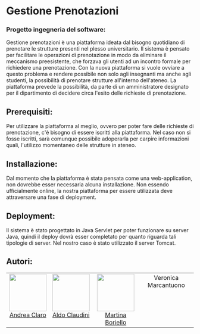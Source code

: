 # Gestione Prenotazioni

### Progetto ingegneria del software:
Gestione prenotazioni è una piattaforma ideata dal bisogno quotidiano di 
prenotare le strutture presenti nel plesso universitario. 
Il sistema è pensato per facilitare le operazioni di prenotazione in modo
da eliminare il meccanismo preesistente, che forzava gli utenti
ad un incontro formale per richiedere una prenotazione. Con la nuova 
piattaforma si vuole ovviare a questo problema e rendere possibile non
solo agli insegnanti ma anche agli studenti, la possibilità di prenotare
strutture all'interno dell'ateneo.
La piattaforma prevede la possibilità, da parte di un amministratore designato
per il dipartimento di decidere circa l'esito delle richieste di prenotazione.

## Prerequisiti:
Per utilizzare la piattaforma al meglio, ovvero per poter fare delle richieste
di prenotazione, c'è bisogno di essere iscritti alla piattaforma.
Nel caso non si fosse iscritti, sarà comunque possibile adoperarla per carpire
informazioni quali, l'utilizzo momentaneo delle strutture in ateneo.

## Installazione:
Dal momento che la piattaforma è stata pensata come una web-application, non 
dovrebbe esser necessaria alcuna installazione. Non essendo ufficialmente online, 
la nostra piattaforma per essere utilizzata deve attraversare una fase di deployment.

## Deployment:
Il sistema è stato progettato in Java Servlet per poter funzionare su server Java,
quindi il deploy dovrà esser completato per quanto riguarda tali tipologie di 
server.
Nel nostro caso è stato utilizzato il server Tomcat.

## Autori:
<table>
  <tbody>
    <tr>
      </td>
        <td align="center" valign="top">
        <img width="100" height="100" src="https://avatars1.githubusercontent.com/u/55531272?s=400&u=cc394cae0a33c65ea1b7ca4b624cd2ffad0803f3&v=4">
        <br>
        <a href="https://github.com/andrea-claro">Andrea Claro</a>
      </td>
      </td>
        <td align="center" valign="top">
        <img width="100" height="100" src="https://avatars2.githubusercontent.com/u/44474118?s=400&v=4">
        <br>
        <a href="https://github.com/aldoClau98">Aldo Claudini</a>
      </td>      
      <td align="center" valign="top">
        <img width="100" height="100" src="https://avatars3.githubusercontent.com/u/55535342?s=400&v=4">
        <br>
        <a href="https://github.com/martina211">Martina Boriello</a>
      </td>
      <td align="center" valign="top">
        Veronica Marcantuono
      </td>
      </tr>
  </tbody>
</table>
